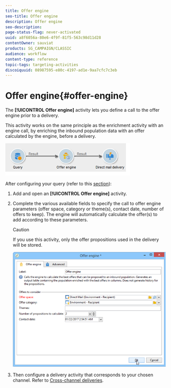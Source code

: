 ```yaml
---
title: Offer engine
seo-title: Offer engine
description: Offer engine
seo-description: 
page-status-flag: never-activated
uuid: a8f6056a-80e6-4f9f-81f5-563c98d11d28
contentOwner: sauviat
products: SG_CAMPAIGN/CLASSIC
audience: workflow
content-type: reference
topic-tags: targeting-activities
discoiquuid: 08987595-e80c-4197-ad1e-9aa7cfc7c3eb
---
```


# Offer engine{#offer-engine}

The **[!UICONTROL Offer engine]** activity lets you define a call to the offer engine prior to a delivery.

This activity works on the same principle as the enrichment activity with an engine call, by enriching the inbound population data with an offer calculated by the engine, before a delivery.

![](assets/int_offerengine_activity2.png)

After configuring your query (refer to this [section](../../workflow/using/query.md)):

1. Add and open an **[!UICONTROL Offer engine]** activity.
1. Complete the various available fields to specify the call to offer engine parameters (offer space, category or theme(s), contact date, number of offers to keep). The engine will automatically calculate the offer(s) to add according to these parameters.

   >[!CAUTION]
   >
   >If you use this activity, only the offer propositions used in the delivery will be stored.

   ![](assets/int_offerengine_activity1.png)

1. Then configure a delivery activity that corresponds to your chosen channel. Refer to [Cross-channel deliveries](../../workflow/using/cross-channel-deliveries.md).

